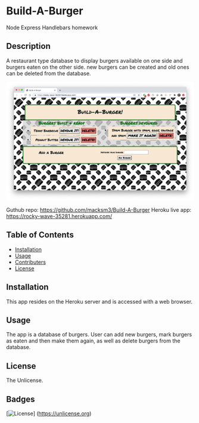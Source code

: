 # Build-A-Burger
Node Express Handlebars homework
## Description
A restaurant type database to display burgers available on one side and burgers eaten on the other side. new burgers can be created and old ones can be deleted from the database.  

![image](public/assets/ScreenShot_build-a-burger.png "application screen shot")

Guthub repo: https://github.com/macksm3/Build-A-Burger 
Heroku live app: https://rocky-wave-35281.herokuapp.com/ 

## Table of Contents 

* [Installation](#installation)
* [Usage](#usage)
* [Contributers](#contributers)
* [License](#license)

## Installation
This app resides on the Heroku server and is accessed with a web browser.

## Usage
The app is a database of burgers. User can add new burgers, mark burgers as eaten and then make them again, as well as delete burgers from the database. 

## License
The Unlicense.

## Badges

[![License](https://img.shields.io/badge/License-Unlicense-blue.svg)]
(https://unlicense.org)


